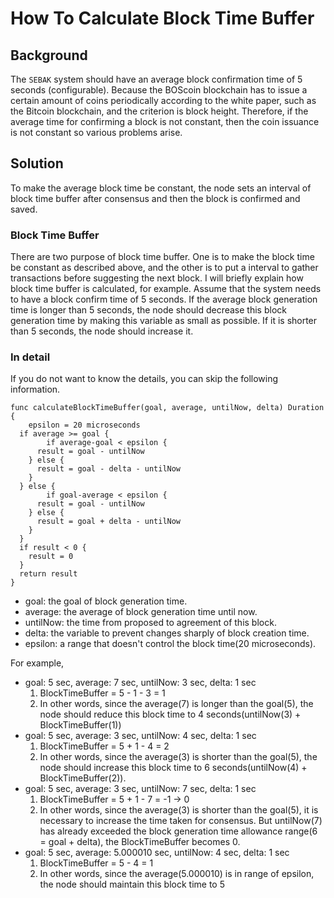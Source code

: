 # How To Calculate Block Time Buffer

## Background
The `SEBAK` system should have an average block confirmation time of 5 seconds (configurable). Because the BOScoin blockchain has to issue a certain amount of coins periodically according to the white paper, such as the Bitcoin blockchain, and the criterion is block height. Therefore, if the average time for confirming a block is not constant, then the coin issuance is not constant so various problems arise.

## Solution
To make the average block time be constant, the node sets an interval of block time buffer after consensus and then the block is confirmed and saved.

### Block Time Buffer
There are two purpose of block time buffer. One is to make the block time be constant as described above, and the other is to put a interval to gather transactions before suggesting the next block.
I will briefly explain how block time buffer is calculated, for example.
Assume that the system needs to have a block confirm time of 5 seconds. If the average block generation time is longer than 5 seconds, the node should decrease this block generation time by making this variable as small as possible. If it is shorter than 5 seconds, the node should increase it.

### In detail
If you do not want to know the details, you can skip the following information.
```
func calculateBlockTimeBuffer(goal, average, untilNow, delta) Duration {
	epsilon = 20 microseconds
  if average >= goal {
		if average-goal < epsilon {
      result = goal - untilNow
    } else {
      result = goal - delta - untilNow
    }
  } else {
		if goal-average < epsilon {
      result = goal - untilNow
    } else {
      result = goal + delta - untilNow
    }
  }
  if result < 0 {
    result = 0
  }
  return result
}
```
* goal: the goal of block generation time.
* average: the average of block generation time until now.
* untilNow: the time from proposed to agreement of this block.
* delta: the variable to prevent changes sharply of block creation time.
* epsilon: a range that doesn't control the block time(20 microseconds).

For example,
* goal: 5 sec, average: 7 sec, untilNow: 3 sec, delta: 1 sec
   1. BlockTimeBuffer = 5 - 1 - 3 = 1
   1. In other words, since the average(7) is longer than the goal(5), the node should reduce this block time to 4 
   seconds(untilNow(3) + BlockTimeBuffer(1))
* goal: 5 sec, average: 3 sec, untilNow: 4 sec, delta: 1 sec
   1. BlockTimeBuffer = 5 + 1 - 4 = 2
   1. In other words, since the average(3) is shorter than the goal(5), the node should increase this block time to 6 seconds(untilNow(4) + BlockTimeBuffer(2)).
* goal: 5 sec, average: 3 sec, untilNow: 7 sec, delta: 1 sec
   1. BlockTimeBuffer = 5 + 1 - 7 = -1 -> 0
   1. In other words, since the average(3) is shorter than the goal(5), it is necessary to increase the time taken for consensus. But untilNow(7) has already exceeded the block generation time allowance range(6 = goal + delta), the BlockTimeBuffer becomes 0.
* goal: 5 sec, average: 5.000010 sec, untilNow: 4 sec, delta: 1 sec
   1. BlockTimeBuffer = 5 - 4 = 1
   1. In other words, since the average(5.000010) is in range of epsilon, the node should maintain this block time to 5
